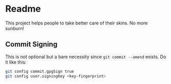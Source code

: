 # Readme
This project helps people to take better care of their skins. No more sunburn!

## Commit Signing
This is not optional but a bare necessity since `git commit --amend` exists. Do it like this:

```bash
git config commit.gpgSign true
git config user.signingKey <key-fingerprint>
```
